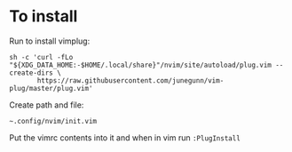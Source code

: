 
# To install

Run to install vimplug:
```
sh -c 'curl -fLo "${XDG_DATA_HOME:-$HOME/.local/share}"/nvim/site/autoload/plug.vim --create-dirs \
       https://raw.githubusercontent.com/junegunn/vim-plug/master/plug.vim'
```

Create path and file:

`~.config/nvim/init.vim`

Put the vimrc contents into it and when in vim run `:PlugInstall`
